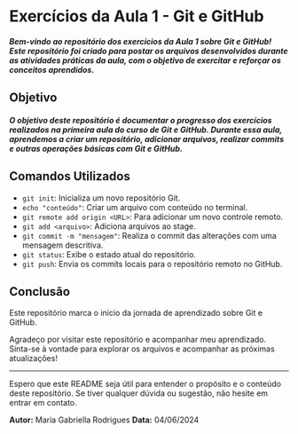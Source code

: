 # **Exercícios da Aula 1 - Git e GitHub**

##### Bem-vindo ao repositório dos exercícios da Aula 1 sobre Git e GitHub! Este repositório foi criado para postar os arquivos desenvolvidos durante as atividades práticas da aula, com o objetivo de exercitar e reforçar os conceitos aprendidos.

## **Objetivo**

##### O objetivo deste repositório é documentar o progresso dos exercícios realizados na primeira aula do curso de Git e GitHub. Durante essa aula, aprendemos a criar um repositório, adicionar arquivos, realizar commits e outras operações básicas com Git e GitHub.

## **Comandos Utilizados**



- `git init`: Inicializa um novo repositório Git.
- `echo "conteúdo"`: Criar um arquivo com conteúdo no terminal.
- `git remote add origin <URL>`: Para adicionar um novo controle remoto.
- `git add <arquivo>`: Adiciona arquivos ao stage.
- `git commit -m "mensagem"`: Realiza o commit das alterações com uma mensagem descritiva.
- `git status`: Exibe o estado atual do repositório.
- `git push`: Envia os commits locais para o repositório remoto no GitHub.

## Conclusão

Este repositório marca o início da jornada de aprendizado sobre Git e GitHub. 

Agradeço por visitar este repositório e acompanhar meu aprendizado. Sinta-se à vontade para explorar os arquivos e acompanhar as próximas atualizações!

------

Espero que este README seja útil para entender o propósito e o conteúdo deste repositório. Se tiver qualquer dúvida ou sugestão, não hesite em entrar em contato.



**Autor:** Maria Gabriella Rodrigues
**Data:** 04/06/2024
